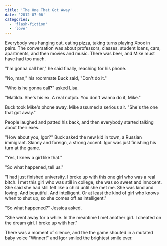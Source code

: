 ```yaml
---
title: 'The One That Got Away'
date: '2012-07-06'
categories:
  - 'flash-fiction'
  - 'love'
---
```


Everybody was hanging out, eating pizza, taking turns playing Xbox in pairs. The
conversation was about professors, classes, student loans, cars, apartments, and
then movies and music. There was beer, and Mike must have had too much.

<!-- truncate -->

"I'm gonna call her," he said finally, reaching for his phone.

"No, man," his roommate Buck said, "Don't do it."

"Who is he gonna call?" asked Lisa.

"Matilda. She's his ex. A real nutjob. You don't wanna do it, Mike."

Buck took Mike's phone away. Mike assumed a serious air. "She's the one that got
away."

People laughed and patted his back, and then everybody started talking about
their exes.

"How about you, Igor?" Buck asked the new kid in town, a Russian immigrant.
Skinny and foreign, a strong accent. Igor was just finishing his turn at the
game.

"Yes, I knew a girl like that."

"So what happened, tell us."

"I had just finished university. I broke up with this one girl who was a real
bitch. I met this girl who was still in college, she was so sweet and innocent.
She said she had still felt like a child until she met me. She was kind and
loving. And beautiful. And intelligent. Or at least the kind of girl who knows
when to shut up, so she comes off as intelligent."

"So what happened?" Jessica asked.

"She went away for a while. In the meantime I met another girl. I cheated on the
dream girl. I broke up with her."

There was a moment of silence, and the the game shouted in a mutated baby voice
"Winner!" and Igor smiled the brightest smile ever.
